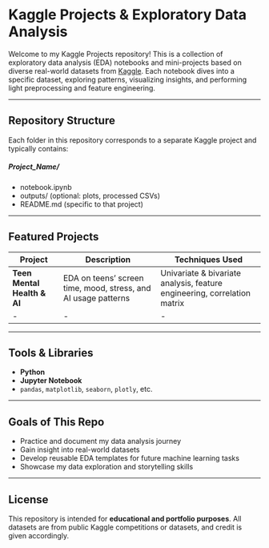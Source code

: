 # Kaggle Projects & Exploratory Data Analysis

Welcome to my Kaggle Projects repository! This is a collection of exploratory data analysis (EDA) notebooks and mini-projects based on diverse real-world datasets from [Kaggle](https://www.kaggle.com/). Each notebook dives into a specific dataset, exploring patterns, visualizing insights, and performing light preprocessing and feature engineering.

---

## Repository Structure

Each folder in this repository corresponds to a separate Kaggle project and typically contains:
##### Project_Name/
- notebook.ipynb
- outputs/ (optional: plots, processed CSVs)
- README.md (specific to that project)

---

## Featured Projects

| Project | Description | Techniques Used |
|---------|-------------|-----------------|
| **Teen Mental Health & AI** | EDA on teens’ screen time, mood, stress, and AI usage patterns | Univariate & bivariate analysis, feature engineering, correlation matrix |
| - | - | - |

---

## Tools & Libraries

- **Python**
- **Jupyter Notebook**
- `pandas`, `matplotlib`, `seaborn`, `plotly`, etc.

---

## Goals of This Repo

- Practice and document my data analysis journey
- Gain insight into real-world datasets
- Develop reusable EDA templates for future machine learning tasks
- Showcase my data exploration and storytelling skills

---

## License

This repository is intended for **educational and portfolio purposes**. All datasets are from public Kaggle competitions or datasets, and credit is given accordingly.
